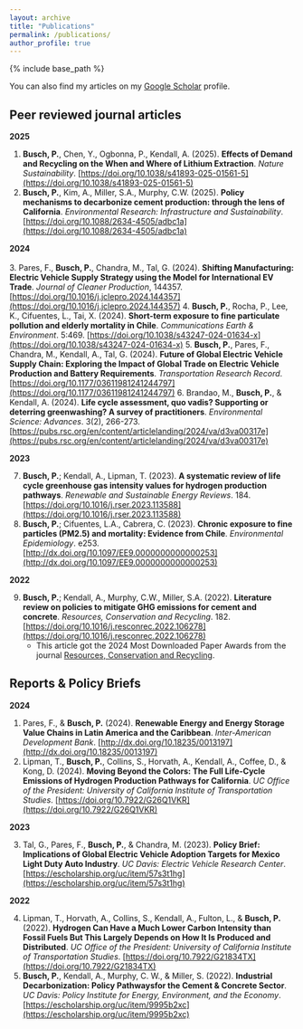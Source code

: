 ```yaml
---
layout: archive
title: "Publications"
permalink: /publications/
author_profile: true
---
```


{% include base_path %}

You can also find my articles on my [Google Scholar](https://scholar.google.cl/citations?user=1klIiDgAAAAJ&hl=es&oi=ao) profile.

## Peer reviewed journal articles 

**2025**
1. **Busch, P.**, Chen, Y., Ogbonna, P., Kendall, A. (2025). **Effects of Demand and Recycling on the When and Where of Lithium Extraction**. *Nature Sustainability*. [https://doi.org/10.1038/s41893-025-01561-5](https://doi.org/10.1038/s41893-025-01561-5)
2. **Busch, P.**, Kim, A., Miller, S.A., Murphy, C.W. (2025). **Policy mechanisms to decarbonize cement production: through the lens of California**. *Environmental Research: Infrastructure and Sustainability*. [https://doi.org/10.1088/2634-4505/adbc1a](https://doi.org/10.1088/2634-4505/adbc1a)

**2024**<br><br>
3. Pares, F., **Busch, P.**, Chandra, M., Tal, G. (2024). **Shifting Manufacturing: Electric Vehicle Supply Strategy using the Model for International EV Trade**. *Journal of Cleaner Production*, 144357. [https://doi.org/10.1016/j.jclepro.2024.144357](https://doi.org/10.1016/j.jclepro.2024.144357)
4. **Busch, P.**, Rocha, P., Lee, K., Cifuentes, L., Tai, X. (2024). **Short-term exposure to fine particulate pollution and elderly mortality in Chile**. *Communications Earth & Environment*. 5:469. [https://doi.org/10.1038/s43247-024-01634-x](https://doi.org/10.1038/s43247-024-01634-x)
5. **Busch, P.**, Pares, F., Chandra, M., Kendall, A., Tal, G. (2024). **Future of Global Electric Vehicle Supply Chain: Exploring the Impact of Global Trade on Electric Vehicle Production and Battery Requirements**. *Transportation Research Record*. [https://doi.org/10.1177/03611981241244797](https://doi.org/10.1177/03611981241244797)
6. Brandao, M., **Busch, P.**, & Kendall, A. (2024). **Life cycle assessment, quo vadis? Supporting or deterring greenwashing? A survey of practitioners**. *Environmental Science: Advances*. 3(2), 266-273. [https://pubs.rsc.org/en/content/articlelanding/2024/va/d3va00317e](https://pubs.rsc.org/en/content/articlelanding/2024/va/d3va00317e)

**2023**

7. **Busch, P.**; Kendall, A., Lipman, T. (2023). **A systematic review of life cycle greenhouse gas intensity values for hydrogen production pathways**. *Renewable and Sustainable Energy Reviews*. 184. [https://doi.org/10.1016/j.rser.2023.113588](https://doi.org/10.1016/j.rser.2023.113588)
8. **Busch, P.**; Cifuentes, L.A., Cabrera, C. (2023). **Chronic exposure to fine particles (PM2.5) and mortality: Evidence from Chile**. *Environmental Epidemiology*. e253. [http://dx.doi.org/10.1097/EE9.0000000000000253](http://dx.doi.org/10.1097/EE9.0000000000000253)

**2022**

9. **Busch, P.**; Kendall, A., Murphy, C.W., Miller, S.A. (2022). **Literature review on policies to mitigate GHG emissions for cement and concrete**. *Resources, Conservation and Recycling*. 182. [https://doi.org/10.1016/j.resconrec.2022.106278](https://doi.org/10.1016/j.resconrec.2022.106278)
    - This article got the 2024 Most Downloaded Paper Awards from the journal [Resources, Conservation and Recycling](https://www.sciencedirect.com/journal/resources-conservation-and-recycling/about/news/resources-conservation-recycling-2024-most-downloaded-paper-awards).

## Reports & Policy Briefs

**2024**
1. Pares, F., & **Busch, P.** (2024). **Renewable Energy and Energy Storage Value Chains in Latin America and the Caribbean**. *Inter-American Development Bank*. [http://dx.doi.org/10.18235/0013197](http://dx.doi.org/10.18235/0013197)
2. Lipman, T., **Busch, P.**, Collins, S., Horvath, A., Kendall, A., Coffee, D., & Kong, D. (2024). **Moving Beyond the Colors: The Full Life-Cycle Emissions of Hydrogen Production Pathways for California**. *UC Office of the President: University of California Institute of Transportation Studies*. [https://doi.org/10.7922/G26Q1VKR](https://doi.org/10.7922/G26Q1VKR)

**2023**

3. Tal, G., Pares, F., **Busch, P.**, & Chandra, M. (2023). **Policy Brief: Implications of Global Electric Vehicle Adoption Targets for Mexico Light Duty Auto Industry**. *UC Davis: Electric Vehicle Research Center*. [https://escholarship.org/uc/item/57s3t1hg](https://escholarship.org/uc/item/57s3t1hg)

**2022**

4. Lipman, T., Horvath, A., Collins, S., Kendall, A., Fulton, L., & **Busch, P.** (2022). **Hydrogen Can Have a Much Lower Carbon Intensity than Fossil Fuels But This Largely Depends on How It Is Produced and Distributed**. *UC Office of the President: University of California Institute of Transportation Studies*. [https://doi.org/10.7922/G21834TX](https://doi.org/10.7922/G21834TX)
5. **Busch, P.**, Kendall, A., Murphy, C. W., & Miller, S. (2022). **Industrial Decarbonization: Policy Pathwaysfor the Cement & Concrete Sector**. *UC Davis: Policy Institute for Energy, Environment, and the Economy*. [https://escholarship.org/uc/item/9995b2xc](https://escholarship.org/uc/item/9995b2xc)


